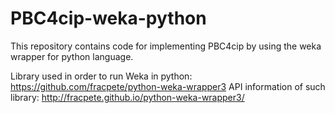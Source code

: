 # PBC4cip-weka-python
 This  repository contains code for implementing PBC4cip by using the weka wrapper for python language.
 
Library used in order to run Weka in python: https://github.com/fracpete/python-weka-wrapper3
API information of such library: http://fracpete.github.io/python-weka-wrapper3/
